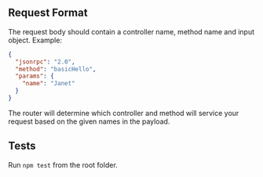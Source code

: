 ## Request Format

The request body should contain a controller name, method name and input object.
Example:

```json
{
  "jsonrpc": "2.0",
  "method": "basicHello",
  "params": {
    "name": "Janet"
  }
}
```

The router will determine which controller and method will service your request
based on the given names in the payload.

## Tests

Run `npm test` from the root folder.
